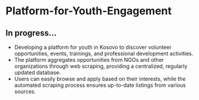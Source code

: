 # Platform-for-Youth-Engagement
 ## In progress...
- Developing a platform for youth in Kosovo to discover volunteer opportunities, events, trainings, and professional development activities.
- The platform aggregates opportunities from NGOs and other organizations through web scraping, providing a centralized, regularly updated database.
- Users can easily browse and apply based on their interests, while the automated scraping process ensures up-to-date listings from various sources.

